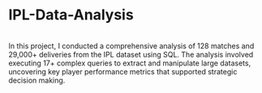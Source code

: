 # IPL-Data-Analysis
<br>
In this project, I conducted a comprehensive analysis of 128 matches and 29,000+ deliveries from the IPL dataset using SQL. The analysis involved executing 17+ complex queries to extract and manipulate large datasets, uncovering key player performance metrics that supported strategic decision making.
